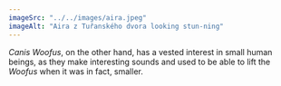 ```yaml
---
imageSrc: "../../images/aira.jpeg"
imageAlt: "Aira z Tuřanského dvora looking stun-ning"
---
```


<i>Canis Woofus</i>, on the other hand, has a vested interest in small human beings, as they make interesting sounds and used to be able to lift the <i>Woofus</i> when it was in fact, smaller.